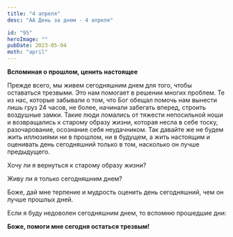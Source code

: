 ```yaml
---
title: "4 апреля"
desc: "АА День за днем - 4 апреля"

id: "95"
heroImage: ""
pubDate: 2023-05-04
moth: "april"
---
```


**Вспоминая о прошлом, ценить настоящее**

Прежде всего, мы живем сегодняшним днем для того, чтобы оставаться трезвыми.
Это нам помогает в решении многих проблем. Те из нас, которые забывали о том,
что Бог обещал помочь нам вынести лишь груз 24 часов, не более, начинали
забегать вперед, строить воздушные замки. Такие люди ломались от тяжести
непосильной ноши и возвращались к старому образу жизни, которая несла в себе
тоску, разочарование, осознание себя неудачником. Так давайте же не будем жить
иллюзиями ни в прошлом, ни в будущем, а жить настоящим и оценивать день
сегодняшний только в том, насколько он лучше предыдущего.

Хочу ли я вернуться к старому образу жизни?

Живу ли я только сегодняшним днем?

Боже, дай мне терпение и мудрость оценить день сегодняшний, чем он лучше
прошлых дней.

Если я буду недоволен сегодняшним днем, то вспомню прошедшие дни:

**Боже, помоги мне сегодня остаться трезвым!**

